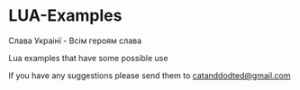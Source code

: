 # LUA-Examples
Слава Украінї - Всім героям слава

Lua examples that have some possible use

If you have any suggestions please send them to catanddodted@gmail.com
